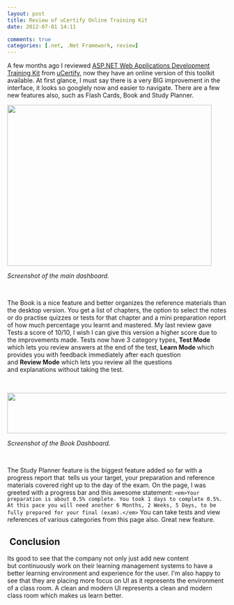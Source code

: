 ```yaml
---
layout: post
title: Review of uCertify Online Training Kit
date: 2012-07-01 14:11

comments: true
categories: [.net, .Net Framework, review]
---
```

A few months ago I reviewed <a href="http://www.shawnmclean.com/blog/2012/04/review-of-ucertify-asp-net-web-applications-development-training-kit/">ASP.NET Web Applications Development Training Kit</a> from <a href="https://learn.ucertify.com/">uCertify</a>, now they have an online version of this toolkit available. At first glance, I must say there is a very BIG improvement in the interface, it looks so googlely now and easier to navigate. There are a few new features also, such as Flash Cards, Book and Study Planner.

<a href="http://www.shawnmclean.com/wp-content/uploads/2012/07/Capture.png"><img class="alignnone size-full wp-image-451" title="Capture" src="http://www.shawnmclean.com/wp-content/uploads/2012/07/Capture.png" alt="" width="469" height="369" /></a>

<em>Screenshot of the main dashboard.</em>

&nbsp;

The Book is a nice feature and better organizes the reference materials than the desktop version. You get a list of chapters, the option to select the notes or do practise quizzes or tests for that chapter and a mini preparation report of how much percentage you learnt and mastered. My last review gave Tests a score of 10/10, I wish I can give this version a higher score due to the improvements made. Tests now have 3 category types, <strong>Test Mode</strong> which lets you review answers at the end of the test, <strong>Learn Mode </strong>which provides you with feedback immediately after each question and <strong>Review </strong><strong>Mode</strong> which lets you review all the questions and explanations without taking the test.

&nbsp;

<a href="http://www.shawnmclean.com/wp-content/uploads/2012/07/capture1.png"><img class="alignnone size-full wp-image-450" title="capture1" src="http://www.shawnmclean.com/wp-content/uploads/2012/07/capture1.png" alt="" width="923" height="93" /></a>

<em>Screenshot of the Book Dashboard. </em>

&nbsp;

The Study Planner feature is the biggest feature added so far with a progress report that  tells us your target, your preparation and reference materials covered right up to the day of the exam. On the page, I was greeted with a progress bar and this awesome statement: `<em>Your preparation is about 0.5% complete. You took 1 days to complete 0.5%. At this pace you will need another 6 Months, 2 Weeks, 5 Days, to be fully prepared for your final (exam).</em>` You can take tests and view references of various categories from this page also. Great new feature.
<h2> Conclusion</h2>
Its good to see that the company not only just add new content but continuously work on their learning management systems to have a better learning environment and experience for the user. I'm also happy to see that they are placing more focus on UI as it represents the environment of a class room. A clean and modern UI represents a clean and modern class room which makes us learn better.
